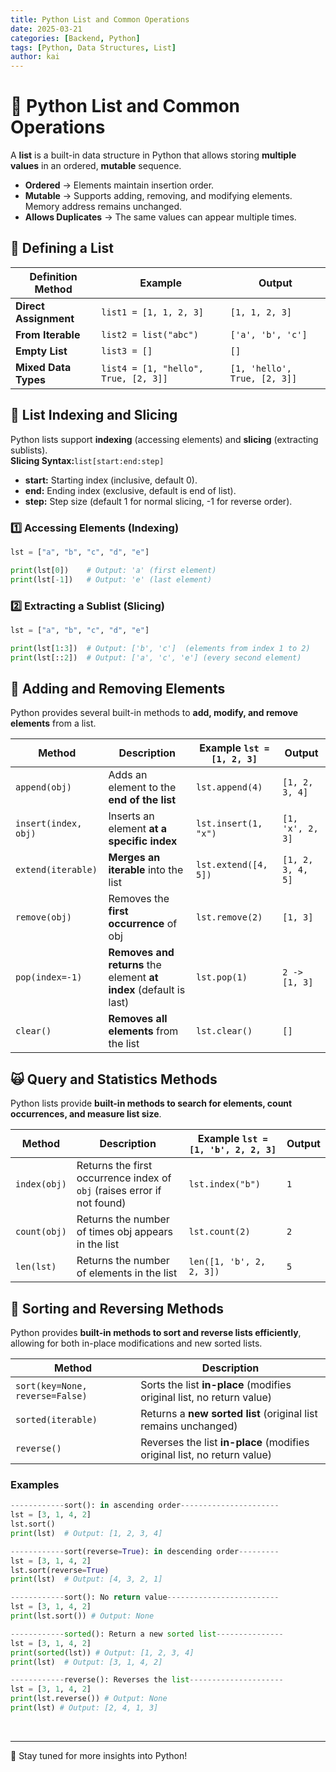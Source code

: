 ```yaml
---
title: Python List and Common Operations
date: 2025-03-21
categories: [Backend, Python]
tags: [Python, Data Structures, List]
author: kai
---
```


# 🚀 Python List and Common Operations
A **list** is a built-in data structure in Python that allows storing **multiple values** in an ordered, **mutable** sequence.

- **Ordered** → Elements maintain insertion order.  
- **Mutable** → Supports adding, removing, and modifying elements. Memory address remains unchanged.
- **Allows Duplicates** → The same values can appear multiple times.  

## 📌 Defining a List

| Definition Method | Example | Output |
|------------------|---------|--------|
| **Direct Assignment** | `list1 = [1, 1, 2, 3]` | `[1, 1, 2, 3]` |
| **From Iterable** | `list2 = list("abc")` | `['a', 'b', 'c']` |
| **Empty List** | `list3 = []` | `[]` |
| **Mixed Data Types** | `list4 = [1, "hello", True, [2, 3]]` | `[1, 'hello', True, [2, 3]]` |

## 👀 List Indexing and Slicing
Python lists support **indexing** (accessing elements) and **slicing** (extracting sublists).<br>
**Slicing Syntax:**`list[start:end:step]`
- **start:** Starting index (inclusive, default 0).
- **end:** Ending index (exclusive, default is end of list).
- **step:** Step size (default 1 for normal slicing, -1 for reverse order).

### 1️⃣ Accessing Elements (Indexing)
```python
lst = ["a", "b", "c", "d", "e"]

print(lst[0])    # Output: 'a' (first element)
print(lst[-1])   # Output: 'e' (last element)
```

### 2️⃣ Extracting a Sublist (Slicing)
```python
lst = ["a", "b", "c", "d", "e"]

print(lst[1:3])  # Output: ['b', 'c']  (elements from index 1 to 2)
print(lst[::2])  # Output: ['a', 'c', 'e'] (every second element)
```

## 🤡 Adding and Removing Elements
Python provides several built-in methods to **add, modify, and remove elements** from a list.

| Method | Description | Example `lst = [1, 2, 3]`| Output |
|--------|-------------|---------|--------|
| `append(obj)` | Adds an element to the **end of the list** | `lst.append(4)` | `[1, 2, 3, 4]` |
| `insert(index, obj)` | Inserts an element **at a specific index** | `lst.insert(1, "x")` | `[1, 'x', 2, 3]` |
| `extend(iterable)` | **Merges an iterable** into the list | `lst.extend([4, 5])` | `[1, 2, 3, 4, 5]` |
| `remove(obj)` | Removes the **first occurrence** of obj | `lst.remove(2)` | `[1, 3]` |
| `pop(index=-1)` | **Removes and returns** the element **at index** (default is last) | `lst.pop(1)` | `2 -> [1, 3]` |
| `clear()` | **Removes all elements** from the list | `lst.clear()` | `[]` |


## 🙀 Query and Statistics Methods
Python lists provide **built-in methods to search for elements, count occurrences, and measure list size**.

| Method | Description | Example `lst = [1, 'b', 2, 2, 3]`| Output |
|--------|-------------|---------|--------|
| `index(obj)` | Returns the first occurrence index of `obj` (raises error if not found) | `lst.index("b")` | `1` |
| `count(obj)` | Returns the number of times obj appears in the list | `lst.count(2)` | `2` |
| `len(lst)` | Returns the number of elements in the list | `len([1, 'b', 2, 2, 3])` | `5` |


## 🤖 Sorting and Reversing Methods
Python provides **built-in methods to sort and reverse lists efficiently**, allowing for both in-place modifications and new sorted lists.

| Method | Description |
|--------|-------------|
| `sort(key=None, reverse=False)` | Sorts the list **in-place** (modifies original list, no return value) | 
| `sorted(iterable)` | Returns a **new sorted list** (original list remains unchanged) | 
| `reverse()` | Reverses the list **in-place** (modifies original list, no return value) |

### Examples
```python
------------sort(): in ascending order----------------------
lst = [3, 1, 4, 2]
lst.sort()  
print(lst)  # Output: [1, 2, 3, 4]

------------sort(reverse=True): in descending order---------
lst = [3, 1, 4, 2]
lst.sort(reverse=True) 
print(lst)  # Output: [4, 3, 2, 1]

------------sort(): No return value-------------------------
lst = [3, 1, 4, 2]
print(lst.sort()) # Output: None

------------sorted(): Return a new sorted list---------------
lst = [3, 1, 4, 2]
print(sorted(lst)) # Output: [1, 2, 3, 4]
print(lst)  # Output: [3, 1, 4, 2]

------------reverse(): Reverses the list---------------------
lst = [3, 1, 4, 2]
print(lst.reverse()) # Output: None
print(lst) # Output: [2, 4, 1, 3]
```
<br>

---

🚀 Stay tuned for more insights into Python!